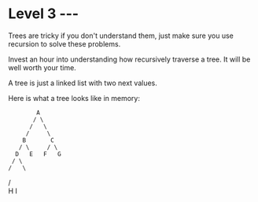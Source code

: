 # Level 3 ---

Trees are tricky if you don't understand them, just make sure you use recursion to solve these problems.

Invest an hour into understanding how recursively traverse a tree. It will be well worth your time.

A tree is just a linked list with two next values.

Here is what a tree looks like in memory:


			A
		   / \
		  /   \
		 /     \
		B       C
       / \     / \
	  D   E   F   G
	 / \
	/   \
   /     \
  H       I

